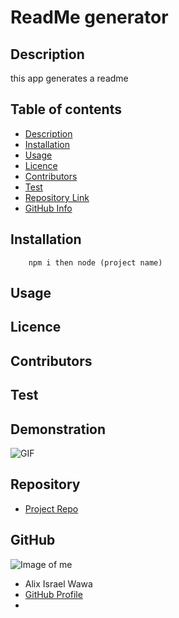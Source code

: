 
# **ReadMe generator**



## Description 

this app generates a readme

## Table of contents

- [Description](#Description)
- [Installation](#Installation)
- [Usage](#Usage)
- [Licence](#Licence)
- [Contributors](#Contributors)
- [Test](#Test)
- [Repository Link](#Repository)
- [GitHub Info](#GitHub) 


## Installation

        npm i then node (project name)

## Usage



## Licence



## Contributors



## Test


## Demonstration

![GIF](/readmedemo.gif)



## Repository

- [Project Repo](https://github.com/alixwawa/readmegenerator.github.io)

## GitHub

![Image of me](https://avatars3.githubusercontent.com/u/60666160?v=4)
- Alix Israel Wawa
- [GitHub Profile](https://github.com/alixwawa)
- <null>

